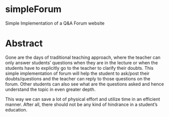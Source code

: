 # simpleForum
Simple Implementation of a Q&amp;A Forum website

# Abstract
Gone are the days of traditional teaching approach, where the teacher can only answer students’ questions when they are in the lecture or when the students have to explicitly go to the teacher to clarify their doubts. This simple implementation of forum will help the student to ask/post their doubts/questions and the teacher can reply to those questions on the forum. Other students can also see what are the questions asked and hence understand the topic in even greater depth. 

This way we can save a lot of physical effort and utilize time in an efficient manner. After all, there should not be any kind of hindrance in a student’s education.
